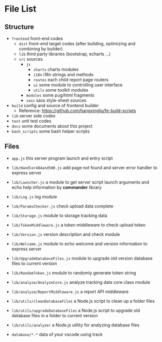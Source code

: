# File List

## Structure

- `frontend` front-end codes
	- `dist` front-end target codes (after building, optimizing and combining by builder)
	- `lib` third party libraries (bootstrap, echarts ...)
	- `src` sources
		- `js`
			- `charts` charts modules
			- `i18n` i18n strings and methods
			- `routes` each child report page routers
			- `ui` some module to controlling user interface
			- `utils` some toolkit modules
		- `modules` some pug/html fragments
		- `sass` sass style-sheet sources
- `build` config and source of frontend builder
	- Reference: <https://github.com/hangxingliu/fe-build-scripts>
- `lib` server side codes
- `test` unit test codes
- `docs` some documents about this project
- `bash_scripts` some bash helper scripts

## Files

- `app.js` this server program launch and entry script

- `lib/Handler404and500.js` add page not found and server error handler to express server
- `lib/Launcher.js` a module to get server script launch arguments and echo help information by **commander** library
- `lib/Log.js` log module
- `lib/ParamsChecker.js` check upload data complete
- `lib/Storage.js` module to storage tracking data
- `lib/TokenMiddleware.js` a token middleware to check upload token
- `lib/Version.js` version description and check module
- `lib/Welcome.js` module to echo welcome and version information to express server
- `lib/UpgradeDatabaseFiles.js` module to upgrade old version database files to current version
- `lib/RandomToken.js` module to randomly generate token string

- `lib/analyze/AnalyzeCore.js` analyze tracking data core class module
- `lib/analyze/ReportMiddleware.js` a report API middleware

- `lib/utils/cleanDatabaseFiles` a Node.js script to clean up a folder files
- `lib/utils/upgradeDatabaseFiles` a Node.js script to upgrade old database files in a folder to current version
- `lib/utils/analyzer` a Node.js utility for analyzing database files

- `database/*.*` data of your vscode using track


